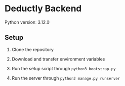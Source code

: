 # Deductly Backend

Python version: 3.12.0

## Setup

1. Clone the repository

2. Download and transfer environment variables

3. Run the setup script through `python3 bootstrap.py`

4. Run the server through `python3 manage.py runserver`
